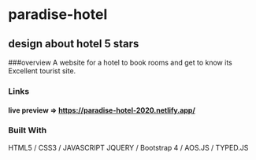# paradise-hotel
## design about hotel 5 stars

###overview
A website for a hotel to book rooms and get to know its Excellent tourist site.

### Links
#### live preview => https://paradise-hotel-2020.netlify.app/

### Built With
HTML5 / CSS3 / JAVASCRIPT
JQUERY / Bootstrap 4 / AOS.JS / TYPED.JS
